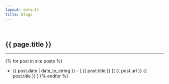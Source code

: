 ```yaml
---
layout: default
title: Blogs
---
```


<br/>

## {{ page.title }}

---

{% for post in site.posts %}
* {{ post.date | date_to_string }} - [ {{ post.title }} ]( {{ post.url }} {{ post.title }} )
{% endfor %}